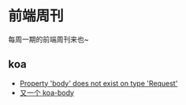 # 前端周刊
每周一期的前端周刊来也~

## koa

* [Property 'body' does not exist on type 'Request'](https://www.lovecode.top/post/body-does-not-exist.html)
* [又一个 koa-body](https://github.com/dlau/koa-body/blob/master/index.js)
